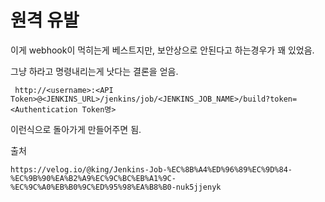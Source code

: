 # 원격 유발

이게 webhook이 먹히는게 베스트지만, 보안상으로 안된다고 하는경우가 꽤 있었음.

그냥 하라고 명령내리는게 낫다는 결론을 얻음.



```
 http://<username>:<API Token>@<JENKINS_URL>/jenkins/job/<JENKINS_JOB_NAME>/build?token=<Authentication Token명>
```

이런식으로 돌아가게 만들어주면 됨.



출처

 ```
https://velog.io/@king/Jenkins-Job-%EC%8B%A4%ED%96%89%EC%9D%84-%EC%9B%90%EA%B2%A9%EC%9C%BC%EB%A1%9C-%EC%9C%A0%EB%B0%9C%ED%95%98%EA%B8%B0-nuk5jjenyk
 ```



